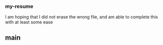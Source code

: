 ### my-resume
I am hoping that I did not erase the wrong file, and am able to complete this with at least some ease
## main
